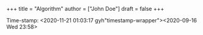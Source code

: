 +++
title = "Algorithm"
author = ["John Doe"]
draft = false
+++

Time-stamp: <2020-11-21 01:03:17 gyh"timestamp-wrapper"><span class="timestamp">&lt;2020-09-16 Wed 23:58&gt;</span></span>
